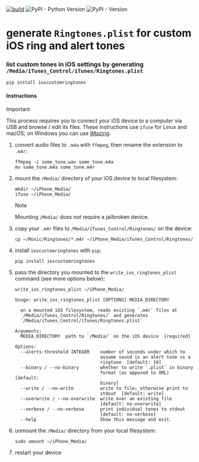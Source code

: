 [![build](https://github.com/zacharyburnett/ioscustomringtones/actions/workflows/build.yml/badge.svg)](https://github.com/zacharyburnett/ioscustomringtones/actions/workflows/build.yml)
![PyPI - Python Version](https://img.shields.io/pypi/pyversions/ioscustomringtones)
![PyPI - Version](https://img.shields.io/pypi/v/ioscustomringtones)

# generate `Ringtones.plist` for custom iOS ring and alert tones
### list custom tones in iOS settings by generating `/Media/iTunes_Control/iTunes/Ringtones.plist`

```shell
pip install ioscustomringtones
```

#### Instructions

> [!IMPORTANT]
> This process requires you to connect your iOS device to a computer via USB and browse / edit its files. 
> These instructions use `ifuse` for Linux and macOS; on Windows you can use [iMazing](https://imazing.com/download).

1. convert audio files to `.m4a` with `ffmpeg`, then rename the extension to `.m4r`:
    ```shell
    ffmpeg -i some_tone.wav some_tone.m4a
    mv some_tone.m4a some_tone.m4r
    ```

2. mount the `/Media/` directory of your iOS device to local filesystem: 
    ```shell
    mkdir ~/iPhone_Media/
    ifuse ~/iPhone_Media/
    ```

    > [!NOTE]
    > Mounting `/Media/` does *not* require a jailbroken device.

3. copy your `.m4r` files to `/Media/iTunes_Control/Ringtones/` on the device:
    ```shell
    cp ~/Music/Ringtones/*.m4r ~/iPhone_Media/iTunes_Control/Ringtones/
    ```

4. install `ioscustomringtones` with `pip`:
    ```shell
    pip install ioscustomringtones
    ```

5. pass the directory you mounted to the `write_ios_ringtones_plist` command (see more options below):
    ```shell
    write_ios_ringtones_plist ~/iPhone_Media/
    ```
    ```shell
    Usage: write_ios_ringtones_plist [OPTIONS] MEDIA_DIRECTORY

      on a mounted iOS filesystem, reads existing `.m4r` files at
      `/Media/iTunes_Control/Ringtones/` and generates
      `/Media/iTunes_Control/iTunes/Ringtones.plist`

    Arguments:
      MEDIA_DIRECTORY  path to `/Media/` on the iOS device  [required]

    Options:
      --alerts-threshold INTEGER    number of seconds under which to
                                    assume sound is an alert tone vs a
                                    ringtone  [default: 10]
      --binary / --no-binary        whether to write `.plist` in binary
                                    format (as opposed to XML)  [default:
                                    binary]
      --write / --no-write          write to file; otherwise print to
                                    stdout  [default: write]
      --overwrite / --no-overwrite  write over an existing file
                                    [default: no-overwrite]
      --verbose / --no-verbose      print individual tones to stdout
                                    [default: no-verbose]
      --help                        Show this message and exit.
    ```

6. unmount the `/Media/` directory from your local filesystem:
    ```shell
    sudo umount ~/iPhone_Media/
    ```

7. restart your device
